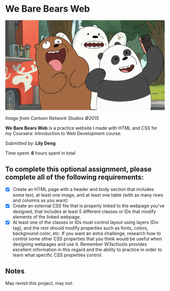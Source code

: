 # We Bare Bears Web

<img src='group_pic.jpg' title='We Bare Bears Web' width='' alt='We Bare Bears Web' />

*Image from Cartoon Network Studios ©2015*

**We Bare Bears Web** is a practice website I made with HTML and CSS for my Coursera: Introduction to Web Development course.

Submitted by: **Lily Deng**

Time spent: **6** hours spent in total

## To complete this optional assignment, please complete all of the following requirements:

* [x] Create an HTML page with a header and body section that includes some text, at least one image, and at least one table (with as many rows and columns as you want)
* [x] Create an external CSS file that is properly linked to the webpage you've designed, that includes at least 5 different classes or IDs that modify elements of the linked webpage.
* [x] At least one of the classes or IDs must control layout using layers (Div tag), and the rest should modify properties such as fonts, colors, background-color, etc. If you want an extra challenge, research how to control some other CSS properties that you think would be useful when designing webpages and use it. Remember W3schools provides excellent information in this regard and the ability to practice in order to learn what specific CSS properties control. 

 ## Notes

May revisit this project, may not.
